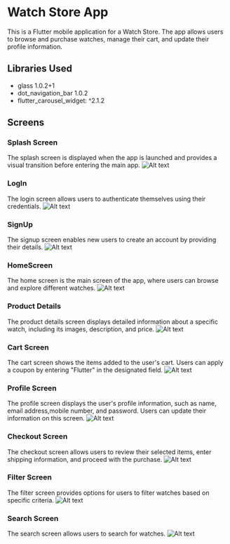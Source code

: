 # Watch Store App

This is a Flutter mobile application for a Watch Store. The app allows users to browse and purchase watches, manage their cart, and update their profile information.

## Libraries Used
- glass 1.0.2+1
- dot_navigation_bar 1.0.2
-  flutter_carousel_widget: ^2.1.2
## Screens

### Splash Screen
The splash screen is displayed when the app is launched and provides a visual transition before entering the main app.
![Alt text](Screenshot_1699166967.png)

### LogIn
The login screen allows users to authenticate themselves using their credentials.
 ![Alt text](Screenshot_1699166977.png)
### SignUp
The signup screen enables new users to create an account by providing their details.
![Alt text](Screenshot_1699166971-1.png)
### HomeScreen
The home screen is the main screen of the app, where users can browse and explore different watches.
![Alt text](Screenshot_1699167008.png)
### Product Details
The product details screen displays detailed information about a specific watch, including its images, description, and price.
![Alt text](Screenshot_1699167145.png)
### Cart Screen
The cart screen shows the items added to the user's cart. Users can apply a coupon by entering "Flutter" in the designated field.
![Alt text](Screenshot_1699167161.png)
### Profile Screen
The profile screen displays the user's profile information, such as name, email address,mobile number, and password. Users can update their information on this screen.
![Alt text](Screenshot_1699167180.png)
### Checkout Screen
The checkout screen allows users to review their selected items, enter shipping information, and proceed with the purchase.
![Alt text](Screenshot_1699167190.png)
### Filter Screen
The filter screen provides options for users to filter watches based on specific criteria.
![Alt text](Screenshot_1699167204.png)
### Search Screen
The search screen allows users to search for watches.
![Alt text](Screenshot_1699167217.png)